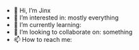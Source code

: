 - 👋 Hi, I’m Jinx
- 👀 I’m interested in: mostly everything
- 🌱 I’m currently learning: 
- 💞️ I’m looking to collaborate on: something
- 📫 How to reach me: 

<!---
haojinxxx/haojinxxx is a ✨ special ✨ repository because its `README.md` (this file) appears on your GitHub profile.
You can click the Preview link to take a look at your changes.
--->
